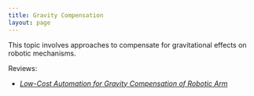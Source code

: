 ```yaml
---
title: Gravity Compensation
layout: page
---
```


This topic involves approaches to compensate for gravitational effects on robotic mechanisms.

Reviews:
* [*Low-Cost Automation for Gravity Compensation of Robotic Arm*](https://poonawalalab.github.io/reviews/2021_03_05_low_cost_automation_for_gravity_compensation_of_robotic_arm_review.html)

